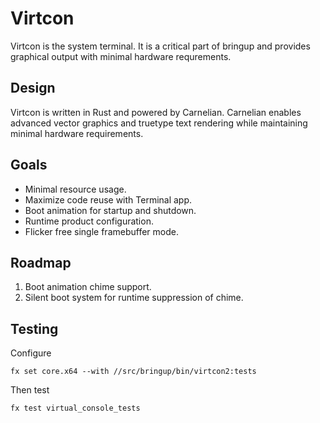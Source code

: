 # Virtcon

Virtcon is the system terminal. It is a critical part of bringup and
provides graphical output with minimal hardware requrements.

## Design

Virtcon is written in Rust and powered by Carnelian. Carnelian enables
advanced vector graphics and truetype text rendering while maintaining
minimal hardware requirements.

## Goals

* Minimal resource usage.
* Maximize code reuse with Terminal app.
* Boot animation for startup and shutdown.
* Runtime product configuration.
* Flicker free single framebuffer mode.

## Roadmap

1. Boot animation chime support.
2. Silent boot system for runtime suppression of chime.

## Testing

Configure

    fx set core.x64 --with //src/bringup/bin/virtcon2:tests

Then test

    fx test virtual_console_tests
